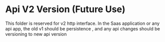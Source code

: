 # Api V2 Version (Future Use)

This folder is reserved for v2 http interface. In the Saas application or any api app, the old v1 should be persistence , and any api changes should be versioning to new api version